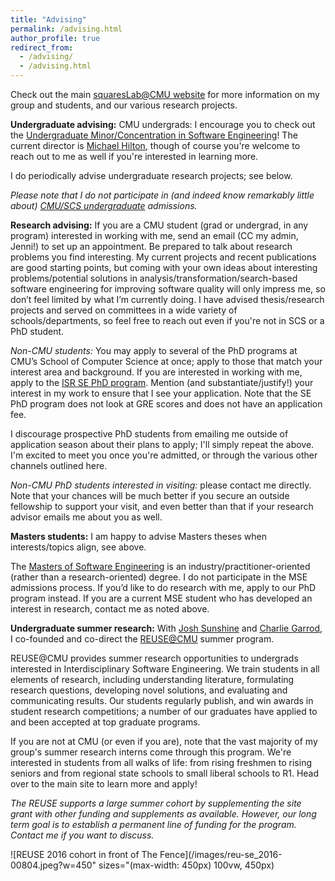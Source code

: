 ```yaml
---
title: "Advising"
permalink: /advising.html
author_profile: true
redirect_from:
  - /advising/
  - /advising.html
---
```


Check out the main [squaresLab@CMU website](http://squareslab.github.io) for
more information on my group and students, and our various research projects.

**Undergraduate advising:** CMU undergrads: I encourage you to check out the
[Undergraduate Minor/Concentration in Software
Engineering](http://isri.cmu.edu/education/undergrad/)! The current director is
[Michael Hilton](https://www.cs.cmu.edu/~mhilton/), though of course you're
welcome to reach out to me as well if you're interested in learning more.

I do periodically advise undergraduate research projects; see below.

*Please note that I do not participate in (and indeed know remarkably little
about) [CMU/SCS undergraduate](https://www.cs.cmu.edu/undergraduate-programs)
admissions.*

**Research advising:** If you are a CMU student (grad or undergrad, in any
program) interested in working with me, send an email (CC my admin, Jenni!) to
set up an appointment. Be prepared to talk about research problems you find
interesting. My current projects and recent publications are good starting
points, but coming with your own ideas about interesting problems/potential
solutions in analysis/transformation/search-based software engineering for
improving software quality will only impress me, so don’t feel limited by what
I’m currently doing. I have advised thesis/research projects and served on
committees in a wide variety of schools/departments, so feel free to reach out
even if you're not in SCS or a PhD student.

*Non-CMU students:* You may apply to several of the PhD programs at CMU’s School
of Computer Science at once; apply to those that match your interest area and
background. If you are interested in working with me, apply to
the [ISR SE PhD program](http://isri.cmu.edu/education/se-phd/application.html).
Mention (and substantiate/justify!) your interest in my work to ensure that I
see your application. Note that the SE PhD program does not look at GRE scores
and does not have an application fee.

I discourage prospective PhD students from emailing me outside of application
season about their plans to apply; I'll simply repeat the above. I'm excited to
meet you once you're admitted, or through the various other channels outlined
here.

*Non-CMU PhD students interested in visiting:* please contact me directly. Note
that your chances will be much better if you secure an outside fellowship to
support your visit, and even better than that if your research advisor emails me
about you as well.

**Masters students:** I am happy to advise Masters theses when interests/topics
align, see above.

The [Masters of Software Engineering](https://mse.isri.cmu.edu/) is an
industry/practitioner-oriented (rather than a research-oriented) degree. I do
not participate in the MSE admissions process. If you’d like to do research with
me, apply to our PhD program instead. If you are a current MSE student who has
developed an interest in research, contact me as noted above.

**Undergraduate summer research:**  With [Josh
Sunshine](http://www.cs.cmu.edu/~jssunshi/) and [Charlie
Garrod](https://www.cs.cmu.edu/~charlie/), I co-founded and co-direct the
[REUSE@CMU](http://reuse.cs.cmu.edu/) summer program.

REUSE@CMU provides summer research opportunities to undergrads interested in
Interdisciplinary Software Engineering.   We train students in all elements of
research, including understanding literature, formulating research questions,
developing novel solutions, and evaluating and communicating results.  Our
students regularly publish, and win awards in student research competitions; a
number of our graduates have applied to and been accepted at top graduate
programs.

If you are not at CMU (or even if you are), note that the vast majority of my
group's summer research interns come through this program.  We're
interested in students from all walks of life: from rising freshmen to rising
seniors and from regional state schools to small liberal schools to R1.  Head
over to the main site to learn more and apply!

*The REUSE supports a large summer cohort by supplementing the site grant with
 other funding and supplements as available. However, our long term goal is to
 establish a permanent line of funding for the program.  Contact me if you want
 to discuss.* 

![REUSE 2016 cohort in front of The Fence](/images/reu-se_2016-00804.jpeg?w=450" sizes="(max-width: 450px) 100vw, 450px)